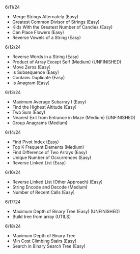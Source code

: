 6/11/24

- Merge Strings Alternately (Easy)
- Greatest Common Divisor of Strings (Easy)
- Kids With the Greatest Number of Candies (Easy)
- Can Place Flowers (Easy)
- Reverse Vowels of a String (Easy)

6/12/24

- Reverse Words in a String (Easy)
- Product of Array Except Self (Medium) (UNFINISHED)
- Move Zeros (Easy)
- Is Subsequence (Easy)
- Contains Duplicate (Easy)
- Is Anagram (Easy)

6/13/24

- Maximum Average Subarray I (Easy)
- Find the Highest Altitude (Easy)
- Two Sum (Easy)
- Nearest Exit from Entrance in Maze (Medium) (UNFINISHED)
- Group Anagrams (Medium)

6/14/24

- Find Pivot Index (Easy)
- Top K Frequent Elements (Medium)
- Find Difference of Two Arrays (Easy)
- Unique Number of Occurrences (Easy)
- Reverse Linked List (Easy)

6/16/24

- Reverse Linked List (Other Approach) (Easy)
- String Encode and Decode (Medium)
- Number of Recent Calls (Easy)

6/17/24

- Maximum Depth of Binary Tree (Easy) (UNFINISHED)
- Build tree from array (UTILS)

6/18/24

- Maximum Depth of Binary Tree
- Min Cost Climbing Stairs (Easy)
- Search in Binary Search Tree (Easy)
